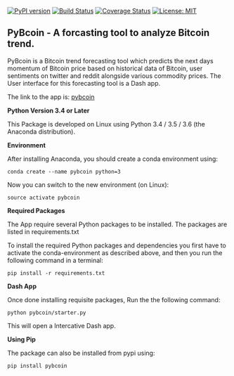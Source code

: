 [![PyPI version](https://badge.fury.io/py/pybcoin.svg)](https://badge.fury.io/py/pybcoin)
[![Build Status](https://travis-ci.org/rguptauw/pybcoin.svg?branch=master)](https://travis-ci.org/rguptauw/pybcoin)
[![Coverage Status](https://coveralls.io/repos/github/rguptauw/pybcoin/badge.svg?branch=master)](https://coveralls.io/github/rguptauw/pybcoin?branch=master)
 [![License: MIT](https://img.shields.io/badge/License-MIT-yellow.svg)](https://opensource.org/licenses/MIT)

## PyBcoin - A forcasting tool to analyze Bitcoin trend.
PyBcoin is a Bitcoin trend forecasting tool which predicts the next days momentum of Bitcoin price based on historical data of Bitcoin, user sentiments on twitter and reddit alongside various commodity prices. The User interface for this forecasting tool is a Dash app.

The link to the app is: [pybcoin](http://tejasjuw.pythonanywhere.com/)

__Python Version 3.4 or Later__

This Package is developed on Linux using Python 3.4 / 3.5 / 3.6 (the Anaconda distribution).

__Environment__

After installing Anaconda, you should create a conda environment using:

`conda create --name pybcoin python=3`

Now you can switch to the new environment (on Linux):

`source activate pybcoin`

__Required Packages__

The App require several Python packages to be installed. The packages are listed in requirements.txt

To install the required Python packages and dependencies you first have to activate the conda-environment as described above, and then you run the following command in a terminal:

`pip install -r requirements.txt`

__Dash App__

Once done installing requisite packages, Run the the following command:

`python pybcoin/starter.py`

This will open a Intercative Dash app.

__Using Pip__

The package can also be installed from pypi using:

`pip install pybcoin`
